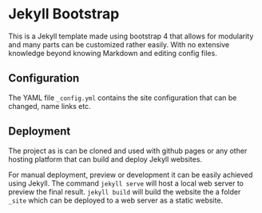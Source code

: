 # Jekyll Bootstrap

This is a Jekyll template made using bootstrap 4 that allows for modularity and many parts can be customized rather easily. With no extensive knowledge beyond knowing Markdown and editing config files.

## Configuration

The YAML file `_config.yml` contains the site configuration that can be changed, name links etc.

## Deployment

The project as is can be cloned and used with github pages or any other hosting platform that can build and deploy Jekyll websites.

For manual deployment, preview or development it can be easily achieved using Jekyll. The command `jekyll serve` will host a local web server to preview the final result. `jekyll build` will build the website the a folder `_site` which can be deployed to a web server as a static website.
